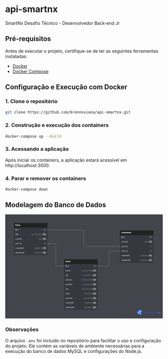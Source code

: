 # api-smartnx

SmartNx Desafio Técnico - Desenvolvedor Back-end Jr

## Pré-requisitos

Antes de executar o projeto, certifique-se de ter as seguintes ferramentas instaladas:

- [Docker](https://www.docker.com/get-started)
- [Docker Compose](https://docs.docker.com/compose/install/)

## Configuração e Execução com Docker

### 1. Clone o repositório

```bash
git clone https://github.com/brennoviana/api-smartnx.git
```

### 2. Construção e execução dos containers

```bash
docker-compose up --build
```

### 3. Acessando a aplicação

Após iniciar os containers, a aplicação estará acessível em http://localhost:3000.

### 4. Parar e remover os containers

```bash
docker-compose down
```

## Modelagem do Banco de Dados

[![Diagrama ERD](./docs/erd.png)](https://dbdiagram.io/d/66bf97728b4bb5230e533493)

### Observações

O arquivo `.env` foi incluído no repositório para facilitar o uso e configuração do projeto. Ele contém as variáveis de ambiente necessárias para a execução do banco de dados MySQL e configurações do Node.js.
